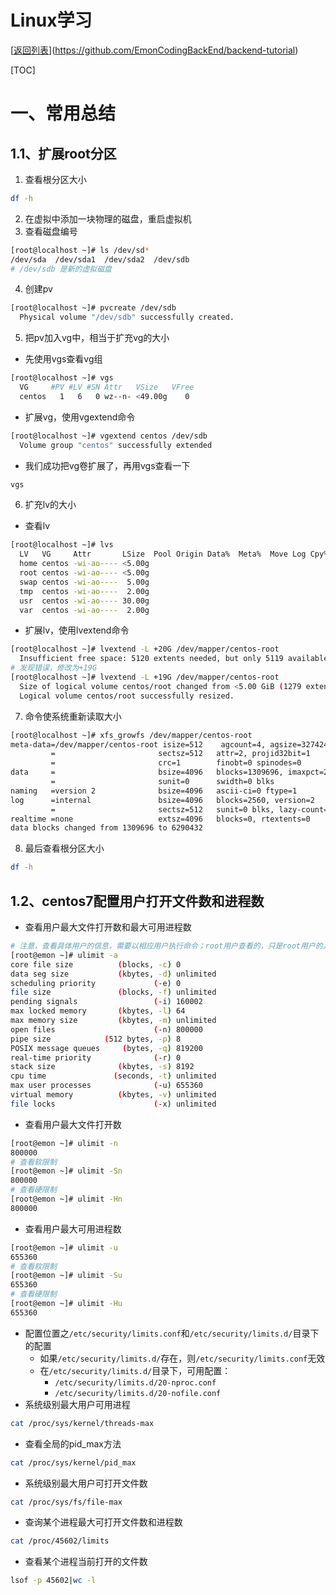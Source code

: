 # Linux学习

[[返回列表](https://github.com/EmonCodingBackEnd/backend-tutorial)](https://github.com/EmonCodingBackEnd/backend-tutorial)

[TOC]

# 一、常用总结

## 1.1、扩展root分区

1. 查看根分区大小

```bash
df -h
```

2. 在虚拟中添加一块物理的磁盘，重启虚拟机
3. 查看磁盘编号

```bash
[root@localhost ~]# ls /dev/sd*
/dev/sda  /dev/sda1  /dev/sda2  /dev/sdb
# /dev/sdb 是新的虚拟磁盘
```

4. 创建pv

```bash
[root@localhost ~]# pvcreate /dev/sdb
  Physical volume "/dev/sdb" successfully created.
```

5. 把pv加入vg中，相当于扩充vg的大小

- 先使用vgs查看vg组

```bash
[root@localhost ~]# vgs
  VG     #PV #LV #SN Attr   VSize   VFree
  centos   1   6   0 wz--n- <49.00g    0 
```

- 扩展vg，使用vgextend命令

```bash
[root@localhost ~]# vgextend centos /dev/sdb
  Volume group "centos" successfully extended
```

- 我们成功把vg卷扩展了，再用vgs查看一下

```bash
vgs
```

6. 扩充lv的大小

- 查看lv

```bash
[root@localhost ~]# lvs
  LV   VG     Attr       LSize  Pool Origin Data%  Meta%  Move Log Cpy%Sync Convert
  home centos -wi-ao---- <5.00g                                                    
  root centos -wi-ao---- <5.00g                                                    
  swap centos -wi-ao----  5.00g                                                    
  tmp  centos -wi-ao----  2.00g                                                    
  usr  centos -wi-ao---- 30.00g                                                    
  var  centos -wi-ao----  2.00g 
```

- 扩展lv，使用lvextend命令

```bash
[root@localhost ~]# lvextend -L +20G /dev/mapper/centos-root
  Insufficient free space: 5120 extents needed, but only 5119 available
# 发现错误，修改为+19G
[root@localhost ~]# lvextend -L +19G /dev/mapper/centos-root
  Size of logical volume centos/root changed from <5.00 GiB (1279 extents) to <24.00 GiB (6143 extents).
  Logical volume centos/root successfully resized.
```

7. 命令使系统重新读取大小

```bash
[root@localhost ~]# xfs_growfs /dev/mapper/centos-root 
meta-data=/dev/mapper/centos-root isize=512    agcount=4, agsize=327424 blks
         =                       sectsz=512   attr=2, projid32bit=1
         =                       crc=1        finobt=0 spinodes=0
data     =                       bsize=4096   blocks=1309696, imaxpct=25
         =                       sunit=0      swidth=0 blks
naming   =version 2              bsize=4096   ascii-ci=0 ftype=1
log      =internal               bsize=4096   blocks=2560, version=2
         =                       sectsz=512   sunit=0 blks, lazy-count=1
realtime =none                   extsz=4096   blocks=0, rtextents=0
data blocks changed from 1309696 to 6290432
```

8. 最后查看根分区大小

```bash
df -h
```



## 1.2、centos7配置用户打开文件数和进程数

- 查看用户最大文件打开数和最大可用进程数

```bash
# 注意，查看具体用户的信息，需要以相应用户执行命令；root用户查看的，只是root用户的。
[root@emon ~]# ulimit -a
core file size          (blocks, -c) 0
data seg size           (kbytes, -d) unlimited
scheduling priority             (-e) 0
file size               (blocks, -f) unlimited
pending signals                 (-i) 160002
max locked memory       (kbytes, -l) 64
max memory size         (kbytes, -m) unlimited
open files                      (-n) 800000
pipe size            (512 bytes, -p) 8
POSIX message queues     (bytes, -q) 819200
real-time priority              (-r) 0
stack size              (kbytes, -s) 8192
cpu time               (seconds, -t) unlimited
max user processes              (-u) 655360
virtual memory          (kbytes, -v) unlimited
file locks                      (-x) unlimited
```

- 查看用户最大文件打开数

```bash
[root@emon ~]# ulimit -n
800000
# 查看软限制
[root@emon ~]# ulimit -Sn
800000
# 查看硬限制
[root@emon ~]# ulimit -Hn
800000
```

- 查看用户最大可用进程数

```bash
[root@emon ~]# ulimit -u
655360
# 查看软限制
[root@emon ~]# ulimit -Su
655360
# 查看硬限制
[root@emon ~]# ulimit -Hu
655360
```

- 配置位置之`/etc/security/limits.conf`和`/etc/security/limits.d/`目录下的配置
  - 如果`/etc/security/limits.d/`存在，则`/etc/security/limits.conf`无效
  - 在`/etc/security/limits.d/`目录下，可用配置：
    - `/etc/security/limits.d/20-nproc.conf`
    - `/etc/security/limits.d/20-nofile.conf`
- 系统级别最大用户可用进程

```bash
cat /proc/sys/kernel/threads-max
```

- 查看全局的pid_max方法

```bash
cat /proc/sys/kernel/pid_max
```

- 系统级别最大用户可打开文件数

```bash
cat /proc/sys/fs/file-max
```

- 查询某个进程最大可打开文件数和进程数

```bash
cat /proc/45602/limits
```

- 查看某个进程当前打开的文件数

```bash
lsof -p 45602|wc -l
```


